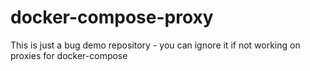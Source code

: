 # docker-compose-proxy
This is just a bug demo repository - you can ignore it if not working on proxies for docker-compose
